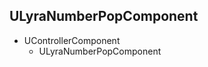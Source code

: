 ## ULyraNumberPopComponent

* UControllerComponent
	* ULyraNumberPopComponent




<!--- ページ内のリンク --->

<!--- 自前の画像へのリンク --->

<!--- generated --->

